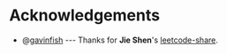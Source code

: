 # Acknowledgements
  - @[gavinfish](https://github.com/gavinfish) --- Thanks for **Jie Shen**'s [leetcode-share](https://github.com/gavinfish/leetcode-share).
